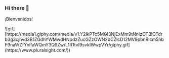 ### Hi there 👋
<p>¡Bienvenidos!</p>
![gif][https://media1.giphy.com/media/v1.Y2lkPTc5MGI3NjExMm9tNnIzOTBlOTdrb3g3cjhvd3B1ZGdhYWMwdHNpdzZucGZzOWN2dCZlcD12MV9pbnRlcm5hbF9naWZfYnlfaWQmY3Q9Zw/L1R1tvI9svkIWwpVYr/giphy.gif](https://www.pluralsight.com/))
<!--
**DulRz/DulRz** is a ✨ _special_ ✨ repository because its `README.md` (this file) appears on your GitHub profile.

Here are some ideas to get you started:

- 🔭 I’m currently working on ...
- 🌱 I’m currently learning ...
- 👯 I’m looking to collaborate on ...
- 🤔 I’m looking for help with ...
- 💬 Ask me about ...
- 📫 How to reach me: ...
- 😄 Pronouns: ...
- ⚡ Fun fact: ...
-->
